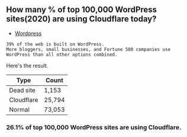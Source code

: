 ## How many % of top 100,000 WordPress sites(2020) are using Cloudflare today?


- [Wordpress](https://wordpress.com/)
```
39% of the web is built on WordPress.
More bloggers, small businesses, and Fortune 500 companies use WordPress than all other options combined.
```


Here's the result.


| Type | Count |
| --- | --- | 
| Dead site | 1,153 |
| Cloudflare | 25,794 |
| Normal | 73,053 |


### 26.1% of top 100,000 WordPress sites are using Cloudflare.